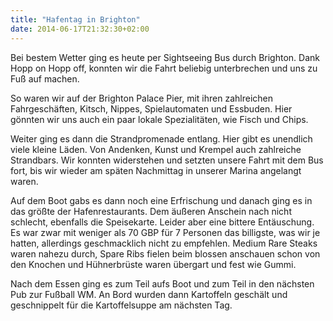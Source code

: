 ```yaml
---
title: "Hafentag in Brighton"
date: 2014-06-17T21:32:30+02:00
---
```

Bei bestem Wetter ging es heute per Sightseeing Bus durch Brighton. Dank Hopp on Hopp off, konnten wir die Fahrt beliebig unterbrechen und uns zu Fuß auf machen.

So waren wir auf der Brighton Palace Pier, mit ihren zahlreichen Fahrgeschäften, Kitsch, Nippes, Spielautomaten und Essbuden. Hier gönnten wir uns auch ein paar lokale Spezialitäten, wie Fisch und Chips.

Weiter ging es dann die Strandpromenade entlang. Hier gibt es unendlich viele kleine Läden. Von Andenken, Kunst und Krempel auch zahlreiche Strandbars. Wir konnten widerstehen und setzten unsere Fahrt mit dem Bus fort, bis wir wieder am späten Nachmittag in unserer Marina angelangt waren.

Auf dem Boot gabs es dann noch eine Erfrischung und danach ging es in das größte der Hafenrestaurants. Dem äußeren Anschein nach nicht schlecht, ebenfalls die Speisekarte. Leider aber eine bittere Entäuschung. Es war zwar mit weniger als 70 GBP für 7 Personen das billigste, was wir je hatten, allerdings geschmacklich nicht zu empfehlen. Medium Rare Steaks waren nahezu durch, Spare Ribs fielen beim blossen anschauen schon von den Knochen und Hühnerbrüste waren übergart und fest wie Gummi.

Nach dem Essen ging es zum Teil aufs Boot und zum Teil in den nächsten Pub zur Fußball WM. An Bord wurden dann Kartoffeln geschält und geschnippelt für die Kartoffelsuppe am nächsten Tag.